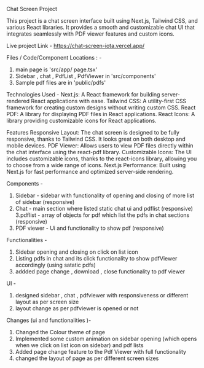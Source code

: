 Chat Screen Project

This project is a chat screen interface built using Next.js, Tailwind CSS, and various React libraries. It provides a smooth and customizable chat UI that integrates seamlessly with PDF viewer features and custom icons.


 Live project Link - https://chat-screen-iota.vercel.app/ 

Files / Code/Component Locations : - 
1. main page is 'src/app/ page.tsx' 
2. Sidebar , chat , PdfList , PdfViewer  in 'src/components'
3. Sample pdf files are in 'public/pdfs'

Technologies Used - 
Next.js: A React framework for building server-rendered React applications with ease.
Tailwind CSS: A utility-first CSS framework for creating custom designs without writing custom CSS.
React PDF: A library for displaying PDF files in React applications.
React Icons: A library providing customizable icons for React applications.

Features
Responsive Layout: The chat screen is designed to be fully responsive, thanks to Tailwind CSS. It looks great on both desktop and mobile devices.
PDF Viewer: Allows users to view PDF files directly within the chat interface using the react-pdf library.
Customizable Icons: The UI includes customizable icons, thanks to the react-icons library, allowing you to choose from a wide range of icons.
Next.js Performance: Built using Next.js for fast performance and optimized server-side rendering.
 



Components - 
1. Sidebar - sidebar with functionality of opening and closing of more list of sidebar (responsive)
2. Chat - main section where listed static chat ui   and  pdflist (responsive)
3.pdflist - array of objects for pdf which list the pdfs in chat sections (responsive)
4. PDF viewer - Ui and functionality to show pdf (responsive)


Functionalities - 
1. Sidebar opening and closing on click on list icon 
2. Listing pdfs in chat and its click functionality to show pdfViewer accordingly (using satatic pdfs)
3. addded page change  , download , close functionality to pdf viewer

UI - 
1. designed sidebar , chat , pdfviewer  with responsiveness or different layout as per screen size
2. layout change as per pdfviewer is opened or not


Changes (ui and functionalities )- 
1. Changed the Colour theme of  page 
2. Implemented some custom animation on sidebar opening (which opens when  we click on list icon on sidebar) and pdf lists
3.  Added page change feature to the Pdf Viewer with full functionality 
4. changed the layout of page as per different screen sizes

